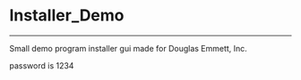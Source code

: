 # Installer_Demo

------------------------------------

Small demo program installer gui made for Douglas Emmett, Inc.

password is 1234 
